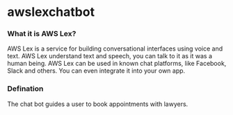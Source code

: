 # awslexchatbot

### What it is AWS Lex?
AWS Lex is a service for building conversational interfaces using voice and text. AWS Lex understand text and speech, you can talk to it as it was a human being. AWS Lex can be used in known chat platforms, like Facebook, Slack and others. You can even integrate it into your own app.

### Defination
The chat bot guides a user to book appointments with lawyers.
